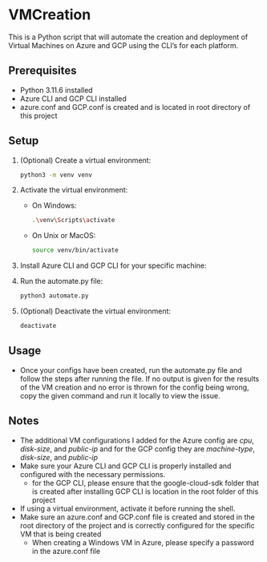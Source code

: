 # VMCreation

This is a Python script that will automate the creation and deployment of Virtual Machines on Azure and GCP using the CLI’s for each platform.

## Prerequisites

- Python 3.11.6 installed
- Azure CLI and GCP CLI installed
- azure.conf and GCP.conf is created and is located in root directory of this project

## Setup

1. (Optional) Create a virtual environment:

   ```bash
   python3 -m venv venv
   ```

2. Activate the virtual environment:

   - On Windows:

     ```bash
     .\venv\Scripts\activate
     ```

   - On Unix or MacOS:

     ```bash
     source venv/bin/activate
     ```

3. Install Azure CLI and GCP CLI for your specific machine:

4. Run the automate.py file:

   ```bash
   python3 automate.py
   ```

5. (Optional) Deactivate the virtual environment:

   ```bash
   deactivate
   ```

## Usage

- Once your configs have been created, run the automate.py file and follow the steps after running the file. If no output is given
  for the results of the VM creation and no error is thrown for the config being wrong, copy the given command and run it locally to
  view the issue.

## Notes

- The additional VM configurations I added for the Azure config are _cpu_, _disk-size_, and _public-ip_ and for the GCP config they
  are _machine-type_, _disk-size_, and _public-ip_
- Make sure your Azure CLI and GCP CLI is properly installed and configured with the necessary permissions.
  - for the GCP CLI, please ensure that the google-cloud-sdk folder that is created after installing GCP CLI is location in the root
    folder of this project
- If using a virtual environment, activate it before running the shell.
- Make sure an azure.conf and GCP.conf file is created and stored in the root directory of the project and is correctly configured for
  the specific VM that is being created
  - When creating a Windows VM in Azure, please specify a password in the azure.conf file
